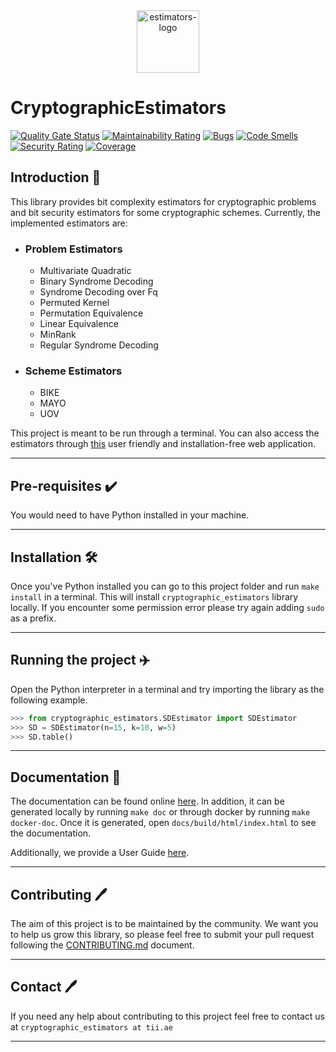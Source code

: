 <div align="center">
    <img src="https://github.com/user-attachments/assets/bbe49f32-5e62-49a7-bb41-b28f1864833d" alt="estimators-logo" width=100 height=100></img>
</div>

# CryptographicEstimators

[![Quality Gate Status](https://sonarcloud.io/api/project_badges/measure?project=Crypto-TII_CryptographicEstimators&metric=alert_status)](https://sonarcloud.io/summary/new_code?id=Crypto-TII_CryptographicEstimators)
[![Maintainability Rating](https://sonarcloud.io/api/project_badges/measure?project=Crypto-TII_CryptographicEstimators&metric=sqale_rating)](https://sonarcloud.io/summary/new_code?id=Crypto-TII_CryptographicEstimators)
[![Bugs](https://sonarcloud.io/api/project_badges/measure?project=Crypto-TII_CryptographicEstimators&metric=bugs)](https://sonarcloud.io/summary/new_code?id=Crypto-TII_CryptographicEstimators)
[![Code Smells](https://sonarcloud.io/api/project_badges/measure?project=Crypto-TII_CryptographicEstimators&metric=code_smells)](https://sonarcloud.io/summary/new_code?id=Crypto-TII_CryptographicEstimators)
[![Security Rating](https://sonarcloud.io/api/project_badges/measure?project=Crypto-TII_CryptographicEstimators&metric=security_rating)](https://sonarcloud.io/summary/new_code?id=Crypto-TII_CryptographicEstimators)
[![Coverage](https://sonarcloud.io/api/project_badges/measure?project=Crypto-TII_CryptographicEstimators&metric=coverage)](https://sonarcloud.io/summary/new_code?id=Crypto-TII_CryptographicEstimators)

## Introduction 🎉

This library provides bit complexity estimators for cryptographic problems and bit security estimators for some cryptographic schemes. 
Currently, the implemented estimators are:

- ### Problem Estimators  
  - Multivariate Quadratic
  - Binary Syndrome Decoding
  - Syndrome Decoding over Fq
  - Permuted Kernel
  - Permutation Equivalence
  - Linear Equivalence
  - MinRank 
  - Regular Syndrome Decoding

- ### Scheme Estimators
  - BIKE
  - MAYO
  - UOV 


This project is meant to be run through a terminal. You can also access the estimators through [this](https://estimators.crypto.tii.ae/) user friendly 
and installation-free web application.

---
## Pre-requisites ✔️

You would need to have Python installed in your machine.

---
## Installation 🛠

Once you've Python installed you can go to this project folder and run `make install` in a terminal. This will install
`cryptographic_estimators` library locally. If you encounter some permission error please try again adding `sudo` 
as a prefix.


---
## Running the project ✈️
Open the Python interpreter in a terminal and try importing the library as the following example.
```python
>>> from cryptographic_estimators.SDEstimator import SDEstimator                                                                
>>> SD = SDEstimator(n=15, k=10, w=5)                                                                                                   
>>> SD.table() 
```

---
## Documentation 📝

The documentation can be found online [here](https://crypto-tii.github.io/CryptographicEstimators/). In addition, it can be generated locally by running `make doc`
or through docker by running `make docker-doc`. Once it is generated, open `docs/build/html/index.html` to see the documentation.  

Additionally, we provide a User Guide [here](https://github.com/Crypto-TII/CryptographicEstimators/blob/main/docs/User_Guide.ipynb).

---
## Contributing 🖊️
The aim of this project is to be maintained by the community. We want you to help us grow this library, so please feel free to submit your pull request following the [CONTRIBUTING.md](./docs/CONTRIBUTING.md) document. 

---

## Contact 🖊️
If you need any help about contributing to this project feel free to contact us 
at `cryptographic_estimators at tii.ae`

---

<!--### Usage -->


